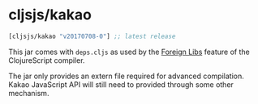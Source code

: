 # cljsjs/kakao

[](dependency)
```clojure
[cljsjs/kakao "v20170708-0"] ;; latest release
```
[](/dependency)

This jar comes with `deps.cljs` as used by the [Foreign Libs][flibs] feature
of the ClojureScript compiler.

The jar only provides an extern file required for advanced compilation.
Kakao JavaScript API will still need to provided through some other mechanism.

[flibs]: https://clojurescript.org/reference/packaging-foreign-deps
